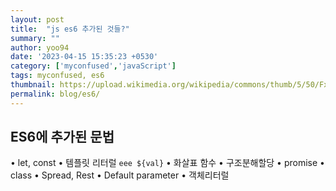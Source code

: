 ```yaml
---
layout: post
title:  "js es6 추가된 것들?"
summary: ""
author: yoo94
date: '2023-04-15 15:35:23 +0530'
category: ['myconfused','javaScript']
tags: myconfused, es6
thumbnail: https://upload.wikimedia.org/wikipedia/commons/thumb/5/50/Fxemoji_u2049.svg/255px-Fxemoji_u2049.svg.png
permalink: blog/es6/
---
```


## ES6에 추가된 문법
•	let, const
•	템플릿 리터럴 `eee ${val}`
•	화살표 함수
•	구조분해할당
•	promise
•	class
•	Spread, Rest
•	Default parameter
•	객체리터럴


